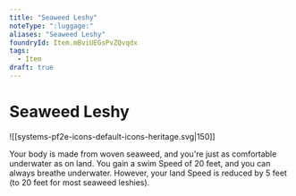 ```yaml
---
title: "Seaweed Leshy"
noteType: ":luggage:"
aliases: "Seaweed Leshy"
foundryId: Item.mBviUEGsPvZQvqdx
tags:
  - Item
draft: true
---
```


# Seaweed Leshy
![[systems-pf2e-icons-default-icons-heritage.svg|150]]

Your body is made from woven seaweed, and you're just as comfortable underwater as on land. You gain a swim Speed of 20 feet, and you can always breathe underwater. However, your land Speed is reduced by 5 feet (to 20 feet for most seaweed leshies).
